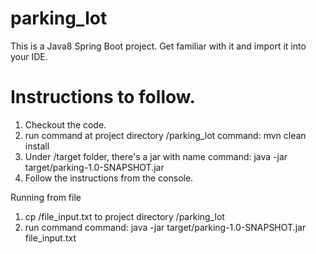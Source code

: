# parking_lot

This is a Java8 Spring Boot project. Get familiar with it and import it into your IDE.

# Instructions to follow.

1. Checkout the code.
2. run command at project directory /parking_lot
      command: mvn clean install
3. Under /target folder, there's a jar with name
      command: java -jar target/parking-1.0-SNAPSHOT.jar
4. Follow the instructions from the console.


Running from file
1. cp /file_input.txt to project directory /parking_lot
2. run command
    command: java -jar target/parking-1.0-SNAPSHOT.jar file_input.txt
